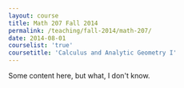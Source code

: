 ```yaml
---
layout: course
title: Math 207 Fall 2014
permalink: /teaching/fall-2014/math-207/
date: 2014-08-01
courselist: 'true'
coursetitle: 'Calculus and Analytic Geometry I'
---
```


Some content here, but what, I don't know.
